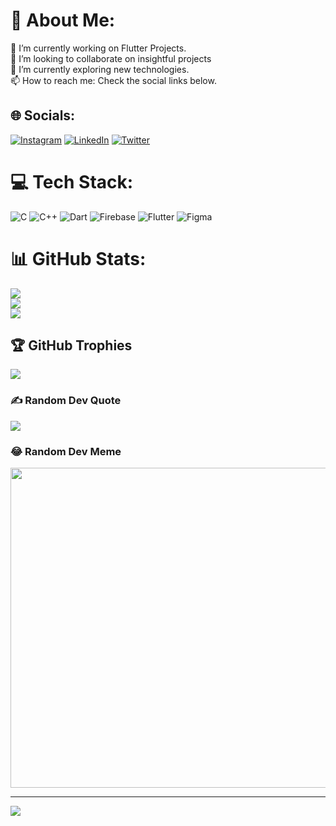 # 💫 About Me:
🔭 I’m currently working on Flutter Projects.<br>👯 I’m looking to collaborate on insightful projects<br>🌱 I’m currently exploring new technologies.<br>📫 How to reach me: Check the social links below.<br>


## 🌐 Socials:
[![Instagram](https://img.shields.io/badge/Instagram-%23E4405F.svg?logo=Instagram&logoColor=white)](https://instagram.com/i_shivamsahu) [![LinkedIn](https://img.shields.io/badge/LinkedIn-%230077B5.svg?logo=linkedin&logoColor=white)](https://linkedin.com/in/shivam-sahu-7baa78168) [![Twitter](https://img.shields.io/badge/Twitter-%231DA1F2.svg?logo=Twitter&logoColor=white)](https://twitter.com/shivmsahu) 

# 💻 Tech Stack:
![C](https://img.shields.io/badge/c-%2300599C.svg?style=for-the-badge&logo=c&logoColor=white) ![C++](https://img.shields.io/badge/c++-%2300599C.svg?style=for-the-badge&logo=c%2B%2B&logoColor=white) ![Dart](https://img.shields.io/badge/dart-%230175C2.svg?style=for-the-badge&logo=dart&logoColor=white) ![Firebase](https://img.shields.io/badge/firebase-%23039BE5.svg?style=for-the-badge&logo=firebase) ![Flutter](https://img.shields.io/badge/Flutter-%2302569B.svg?style=for-the-badge&logo=Flutter&logoColor=white) 	![Figma](https://img.shields.io/badge/figma-%23F24E1E.svg?style=for-the-badge&logo=figma&logoColor=white)
# 📊 GitHub Stats:
![](https://github-readme-stats.vercel.app/api?username=shivmsahu&theme=merko&hide_border=false&include_all_commits=false&count_private=false)<br/>
![](https://github-readme-streak-stats.herokuapp.com/?user=shivmsahu&theme=merko&hide_border=false)<br/>
![](https://github-readme-stats.vercel.app/api/top-langs/?username=shivmsahu&theme=merko&hide_border=false&include_all_commits=false&count_private=false&layout=compact)

## 🏆 GitHub Trophies
![](https://github-profile-trophy.vercel.app/?username=shivmsahu&theme=radical&no-frame=false&no-bg=true&margin-w=4)

### ✍️ Random Dev Quote
![](https://quotes-github-readme.vercel.app/api?type=horizontal&theme=radical)

### 😂 Random Dev Meme
<img src="https://random-memer.herokuapp.com/" width="512px"/>

---
[![](https://visitcount.itsvg.in/api?id=shivmsahu&icon=0&color=0)](https://visitcount.itsvg.in)

<!--
**shivmsahu/shivmsahu** is a ✨ _special_ ✨ repository because its `README.md` (this file) appears on your GitHub profile.

Here are some ideas to get you started:

- 🔭 I’m currently working on ...
- 🌱 I’m currently learning ...
- 👯 I’m looking to collaborate on ...
- 🤔 I’m looking for help with ...
- 💬 Ask me about ...
- 📫 How to reach me: ...
- 😄 Pronouns: ...
- ⚡ Fun fact: ...
-->
